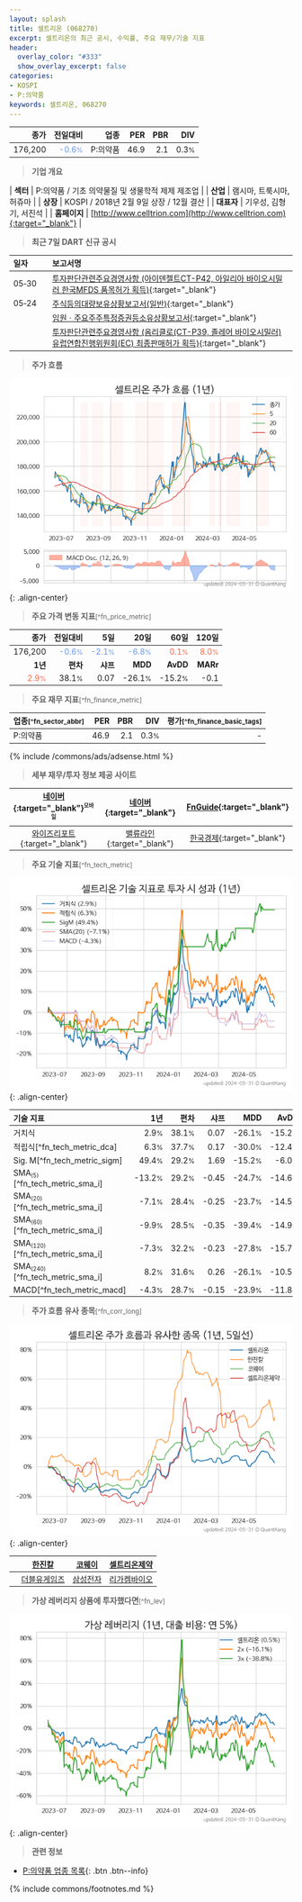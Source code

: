 ```yaml
---
layout: splash
title: 셀트리온 (068270)
excerpt: 셀트리온의 최근 공시, 수익률, 주요 재무/기술 지표
header:
  overlay_color: "#333"
  show_overlay_excerpt: false
categories:
- KOSPI
- P:의약품
keywords: 셀트리온, 068270
---
```


| **종가** | **전일대비** | **업종** | **PER** | **PBR** | **DIV** |
| -------: | -----------: | -------: | ------: | ------: | ------: |
| 176,200 | <span style="color: cornflowerblue">-0.6<small>%</small></span> | P:의약품 | 46.9 | 2.1 | 0.3<small>%</small> |

<!-- more -->


> **기업 개요**<a id="company"></a>

| <span style="white-space:nowrap;">**섹터**</span> | P:의약품 / 기초 의약물질 및 생물학적 제제 제조업 |
| <span style="white-space:nowrap;">**산업**</span> | 램시마, 트룩시마, 허쥬마 |
| <span style="white-space:nowrap;">**상장**</span> | KOSPI / 2018년 2월 9일 상장 / 12월 결산 |
| <span style="white-space:nowrap;">**대표자**</span> | 기우성, 김형기, 서진석 |
| <span style="white-space:nowrap;">**홈페이지**</span> | [http://www.celltrion.com](http://www.celltrion.com){:target="_blank"} |


> **최근 7일 DART 신규 공시**<a id="dart"></a>

| **일자** |      | **보고서명** |
| :------- | :--- | :----------- |
| 05&#x2011;30 | | [투자판단관련주요경영사항              (아이덴젤트CT-P42, 아일리아 바이오시밀러 한국MFDS 품목허가 획득)](https://dart.fss.or.kr/dsaf001/main.do?rcpNo=20240530800002){:target="_blank"} |
| 05&#x2011;24 | | [주식등의대량보유상황보고서(일반)](https://dart.fss.or.kr/dsaf001/main.do?rcpNo=20240524000508){:target="_blank"} |
|  | | [임원ㆍ주요주주특정증권등소유상황보고서](https://dart.fss.or.kr/dsaf001/main.do?rcpNo=20240524000432){:target="_blank"} |
|  | | [투자판단관련주요경영사항              (옴리클로(CT-P39, 졸레어 바이오시밀러) 유럽연합진행위원회(EC) 최종판매허가 획득)](https://dart.fss.or.kr/dsaf001/main.do?rcpNo=20240524800001){:target="_blank"} |


> **주가 흐름**<a id="price"></a>

![068270](/stock/images/068270.png){: .align-center}


> **주요 가격 변동 지표**<small>[^fn_price_metric]</small>

| **종가** | **전일대비** | **5일** | **20일** | **60일** | **120일** |
| -------: | -----------: | ------: | -------: | -------: | --------: |
| 176,200 | <span style="color: cornflowerblue">-0.6<small>%</small></span> | <span style="color: cornflowerblue">-2.1<small>%</small></span> | <span style="color: cornflowerblue">-6.8<small>%</small></span> | <span style="color: tomato">0.1<small>%</small></span> | <span style="color: tomato">8.0<small>%</small></span> |
| **1년** | **편차** | **샤프** | **MDD** | **AvDD** | **MARr** |
| <span style="color: tomato">2.9<small>%</small></span> | 38.1<small>%</small> | 0.07 | -26.1<small>%</small> | -15.2<small>%</small> | -0.1 |


> **주요 재무 지표**<small>[^fn_finance_metric]</small>

| **업종**<small>[^fn_sector_abbr]</small> | **PER** | **PBR** | **DIV** | **평가**<small>[^fn_finance_basic_tags]</small> |
| :--------------------------------------- | ------: | ------: | ------: | ----------------------------------------------: |
| P:의약품 | 46.9 | 2.1 | 0.3<small>%</small> | - |



{% include /commons/ads/adsense.html %}

> **세부 재무/투자 정보 제공 사이트**

| [네이버](https://m.stock.naver.com/domestic/stock/068270/finance/summary){:target="_blank"}<sup><small>모바일</small></sup> | [네이버](https://finance.naver.com/item/coinfo.naver?code=068270){:target="_blank"} | [FnGuide](https://comp.fnguide.com/SVO2/ASP/SVD_Invest.asp?gicode=A068270&MenuYn=Y){:target="_blank"} |
| :---: | :---: | :---: |
| [와이즈리포트](https://comp.wisereport.co.kr/company/c1040001.aspx?cmp_cd=068270){:target="_blank"} | [밸류라인](https://www.valueline.co.kr/finance/summary/068270){:target="_blank"} | [한국경제](https://markets.hankyung.com/stock/068270/financial-summary){:target="_blank"} |


> **주요 기술 지표**<small>[^fn_tech_metric]</small>


![068270](/stock/images/068270_tech.png){: .align-center}

| **기술 지표** | **1년** | **편차** | **샤프** | **MDD** | **AvDD** |
| :------------ | ------: | -----------: | -------: | ------: | -------: |
| 거치식 | 2.9<small>%</small> | 38.1<small>%</small> | 0.07 | -26.1<small>%</small> | -15.2<small>%</small> |
| 적립식[^fn_tech_metric_dca] | 6.3<small>%</small> | 37.7<small>%</small> | 0.17 | -30.0<small>%</small> | -12.4<small>%</small> |
| Sig. M[^fn_tech_metric_sigm] | 49.4<small>%</small> | 29.2<small>%</small> | 1.69 | -15.2<small>%</small> | -6.0<small>%</small> |
| SMA<small><sub>(5)</sub></small>[^fn_tech_metric_sma_i] | -13.2<small>%</small> | 29.2<small>%</small> | -0.45 | -24.7<small>%</small> | -14.6<small>%</small> |
| SMA<small><sub>(20)</sub></small>[^fn_tech_metric_sma_i] | -7.1<small>%</small> | 28.4<small>%</small> | -0.25 | -23.7<small>%</small> | -14.5<small>%</small> |
| SMA<small><sub>(60)</sub></small>[^fn_tech_metric_sma_i] | -9.9<small>%</small> | 28.5<small>%</small> | -0.35 | -39.4<small>%</small> | -14.9<small>%</small> |
| SMA<small><sub>(120)</sub></small>[^fn_tech_metric_sma_i] | -7.3<small>%</small> | 32.2<small>%</small> | -0.23 | -27.8<small>%</small> | -15.7<small>%</small> |
| SMA<small><sub>(240)</sub></small>[^fn_tech_metric_sma_i] | 8.2<small>%</small> | 31.6<small>%</small> | 0.26 | -26.1<small>%</small> | -10.5<small>%</small> |
| MACD[^fn_tech_metric_macd] | -4.3<small>%</small> | 28.7<small>%</small> | -0.15 | -23.9<small>%</small> | -11.8<small>%</small> |


> **주가 흐름 유사 종목**<a id="corr"></a><small>[^fn_corr_long]</small>

![068270](/stock/images/068270_corr.png){: .align-center}

|       | [한진칼](/180640/) | [코웨이](/021240/) | [셀트리온제약](/068760/) |
| :---: | :------------------------------------: | :------------------------------------: | :------------------------------------: |
|       | [더블유게임즈](/192080/) | [삼성전자](/005930/) | [리가켐바이오](/141080/) |


> **가상 레버리지 상품에 투자했다면**<a id="2x"></a><small>[^fn_lev]</small>

![068270](/stock/images/068270_2x.png){: .align-center}


> **관련 정보**

- [P:의약품 업종 목록](/stats/sector/kospi_업종_의약품_종목/){: .btn .btn--info}

{% include commons/footnotes.md %}